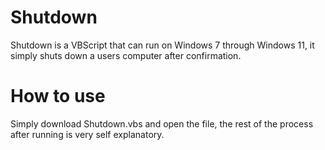 # Shutdown
Shutdown is a VBScript that can run on Windows 7 through Windows 11, it simply shuts down a users computer after confirmation.
# How to use
Simply download Shutdown.vbs and open the file, the rest of the process after running is very self explanatory.
